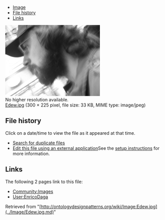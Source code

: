 * [Image](../Image/Edew.jpg.md#file)
* [File history](../Image/Edew.jpg.md#filehistory)
* [Links](../Image/Edew.jpg.md#filelinks)

[![Image:Edew.jpg](../images/4/45/Edew.jpg)](../images/4/45/Edew.jpg)  
No higher resolution available.  
[Edew.jpg](../images/4/45/Edew.jpg)‎ (300 × 225 pixel, file size: 33 KB, MIME type: image/jpeg)

## File history

Click on a date/time to view the file as it appeared at that time.



  
* [Search for duplicate files](http://ontologydesignpatterns.org/wiki/Special:FileDuplicateSearch/Edew.jpg "Special:FileDuplicateSearch/Edew.jpg")
* [Edit this file using an external application](http://ontologydesignpatterns.org/wiki/index.php?title=Image:Edew.jpg&action=edit&externaledit=true&mode=file "Image:Edew.jpg")See the [setup instructions](http://www.mediawiki.org/wiki/Manual:External_editors "http://www.mediawiki.org/wiki/Manual:External_editors") for more information.

## Links



The following 2 pages link to this file:


* [Community:Images](../Community/Images.md "Community:Images")
* [User:EnricoDaga](../User/EnricoDaga.md "User:EnricoDaga")


Retrieved from "[http://ontologydesignpatterns.org/wiki/Image:Edew.jpg](../Image/Edew.jpg.md)"
